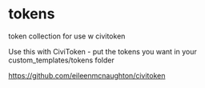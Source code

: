 tokens
======

token collection for use w civitoken

Use this with CiviToken - put the tokens you want in your custom_templates/tokens folder

https://github.com/eileenmcnaughton/civitoken